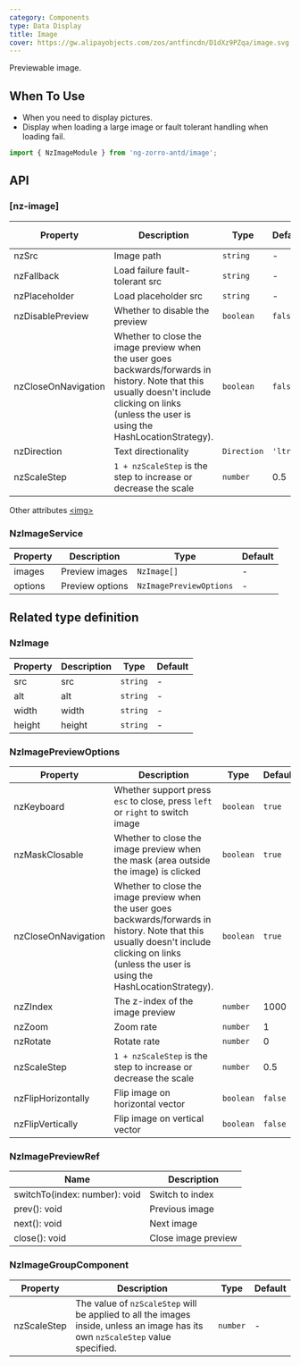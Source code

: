 ```yaml
---
category: Components
type: Data Display
title: Image
cover: https://gw.alipayobjects.com/zos/antfincdn/D1dXz9PZqa/image.svg
---
```


Previewable image.

## When To Use

- When you need to display pictures.
- Display when loading a large image or fault tolerant handling when loading fail.

```ts
import { NzImageModule } from 'ng-zorro-antd/image';
```

## API

### [nz-image]

| Property            | Description                                                                                                                                                                                        | Type        | Default | Global Config |
| ------------------- | -------------------------------------------------------------------------------------------------------------------------------------------------------------------------------------------------- | ----------- | ------- | ------------- |
| nzSrc               | Image path                                                                                                                                                                                         | `string`    | -       | -             |
| nzFallback          | Load failure fault-tolerant src                                                                                                                                                                    | `string`    | -       | ✅             |
| nzPlaceholder       | Load placeholder src                                                                                                                                                                               | `string`    | -       | ✅             |
| nzDisablePreview    | Whether to disable the preview                                                                                                                                                                     | `boolean`   | `false` | ✅             |
| nzCloseOnNavigation | Whether to close the image preview when the user goes backwards/forwards in history. Note that this usually doesn't include clicking on links (unless the user is using the HashLocationStrategy). | `boolean`   | `false` | ✅             |
| nzDirection         | Text directionality                                                                                                                                                                                | `Direction` | `'ltr'` | ✅             |
| nzScaleStep         | `1 + nzScaleStep` is the step to increase or decrease the scale                                                                                                                                    | `number`    | 0.5     | ✅             |

Other attributes [<img\>](https://developer.mozilla.org/en-US/docs/Web/HTML/Element/img#Attributes)

### NzImageService

| Property | Description     | Type                    | Default |
| -------- | --------------- | ----------------------- | ------- |
| images   | Preview images  | `NzImage[]`             | -       |
| options  | Preview options | `NzImagePreviewOptions` | -       |

## Related type definition

### NzImage

| Property | Description | Type     | Default |
| -------- | ----------- | -------- | ------- |
| src      | src         | `string` | -       |
| alt      | alt         | `string` | -       |
| width    | width       | `string` | -       |
| height   | height      | `string` | -       |

### NzImagePreviewOptions

| Property            | Description                                                                                                                                                                                        | Type      | Default |
| ------------------- | -------------------------------------------------------------------------------------------------------------------------------------------------------------------------------------------------- | --------- | ------- |
| nzKeyboard          | Whether support press `esc` to close, press `left` or `right` to switch image                                                                                                                      | `boolean` | `true`  |
| nzMaskClosable      | Whether to close the image preview when the mask (area outside the image) is clicked                                                                                                               | `boolean` | `true`  |
| nzCloseOnNavigation | Whether to close the image preview when the user goes backwards/forwards in history. Note that this usually doesn't include clicking on links (unless the user is using the HashLocationStrategy). | `boolean` | `true`  |
| nzZIndex            | The z-index of the image preview                                                                                                                                                                   | `number`  | 1000    |
| nzZoom              | Zoom rate                                                                                                                                                                                          | `number`  | 1       |
| nzRotate            | Rotate rate                                                                                                                                                                                        | `number`  | 0       |
| nzScaleStep         | `1 + nzScaleStep` is the step to increase or decrease the scale                                                                                                                                    | `number`  | 0.5     |
| nzFlipHorizontally  | Flip image on horizontal vector                                                                                                                                                                    | `boolean` | `false` |
| nzFlipVertically    | Flip image on vertical vector                                                                                                                                                                      | `boolean` | `false` |

### NzImagePreviewRef

| Name                          | Description         |
| ----------------------------- | ------------------- |
| switchTo(index: number): void | Switch to index     |
| prev(): void                  | Previous image      |
| next(): void                  | Next image          |
| close(): void                 | Close image preview |

### NzImageGroupComponent

| Property    | Description                                                                                                                     | Type     | Default |
| ----------- | ------------------------------------------------------------------------------------------------------------------------------- | -------- | ------- |
| nzScaleStep | The value of `nzScaleStep` will be applied to all the images inside, unless an image has its own `nzScaleStep` value specified. | `number` | -       |
